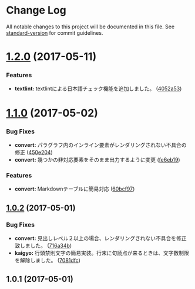 # Change Log

All notable changes to this project will be documented in this file. See [standard-version](https://github.com/conventional-changelog/standard-version) for commit guidelines.

<a name="1.2.0"></a>
# [1.2.0](https://github.com/anydown/maildown/compare/v1.1.0...v1.2.0) (2017-05-11)


### Features

* **textlint:** textlintによる日本語チェック機能を追加しました。 ([4052a53](https://github.com/anydown/maildown/commit/4052a53))



<a name="1.1.0"></a>
# [1.1.0](https://github.com/anydown/maildown/compare/v1.0.2...v1.1.0) (2017-05-02)


### Bug Fixes

* **convert:** パラグラフ内のインライン要素がレンダリングされない不具合の修正 ([450e204](https://github.com/anydown/maildown/commit/450e204))
* **convert:** 幾つかの非対応要素をそのまま出力するように変更 ([fe6eb19](https://github.com/anydown/maildown/commit/fe6eb19))


### Features

* **convert:** Markdownテーブルに簡易対応 ([60bcf97](https://github.com/anydown/maildown/commit/60bcf97))



<a name="1.0.2"></a>
## [1.0.2](https://github.com/anydown/maildown/compare/v1.0.1...v1.0.2) (2017-05-01)


### Bug Fixes

* **convert:** 見出しレベル２以上の場合、レンダリングされない不具合を修正致しました。 ([716a34b](https://github.com/anydown/maildown/commit/716a34b))
* **kaigyo:** 行頭禁則文字の簡易実装。行末に句読点が来るときは、文字数制限を解除しました。 ([7081dfc](https://github.com/anydown/maildown/commit/7081dfc))



<a name="1.0.1"></a>
## 1.0.1 (2017-05-01)
